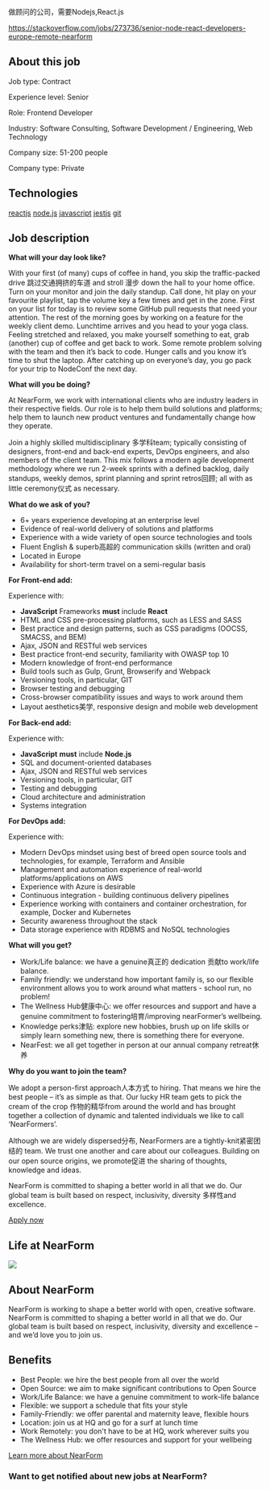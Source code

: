 做顾问的公司，需要Nodejs,React.js

https://stackoverflow.com/jobs/273736/senior-node-react-developers-europe-remote-nearform


About this job
--------------

Job type: Contract

Experience level: Senior

Role: Frontend Developer

Industry: Software Consulting, Software Development / Engineering, Web Technology

Company size: 51-200 people

Company type: Private

Technologies
------------

[reactjs](/jobs/developer-jobs-using-reactjs)
[node.js](/jobs/developer-jobs-using-node.js)
[javascript](/jobs/developer-jobs-using-javascript)
[jestjs](/jobs/developer-jobs-using-jestjs)
[git](/jobs/developer-jobs-using-git)

Job description
---------------

**What will your day look like?**

With your first (of many) cups of coffee in hand, you skip the traffic-packed drive 跳过交通拥挤的车道 and stroll 漫步 down the hall to your home office. Turn on your monitor and join the daily standup. Call done, hit play on your favourite playlist, tap the volume key a few times and get in the zone. First on your list for today is to review some GitHub pull requests that need your attention. The rest of the morning goes by working on a feature for the weekly client demo. Lunchtime arrives and you head to your yoga class. Feeling stretched and relaxed, you make yourself something to eat, grab (another) cup of coffee and get back to work. Some remote problem solving with the team and then it’s back to code. Hunger calls and you know it’s time to shut the laptop. After catching up on everyone’s day, you go pack for your trip to NodeConf the next day.

**What will you be doing?**

At NearForm, we work with international clients who are industry leaders in their respective fields. Our role is to help them build solutions and platforms; help them to launch new product ventures and fundamentally change how they operate.

Join a highly skilled multidisciplinary 多学科team; typically consisting of designers, front-end and back-end experts, DevOps engineers, and also members of the client team. This mix follows a modern agile development methodology where we run 2-week sprints with a defined backlog, daily standups, weekly demos, sprint planning and sprint retros回顾; all with as little ceremony仪式 as necessary.

**What do we ask of you?**

*   6+ years experience developing at an enterprise level
*   Evidence of real-world delivery of solutions and platforms
*   Experience with a wide variety of open source technologies and tools
*   Fluent English & superb高超的 communication skills (written and oral)
*   Located in Europe
*   Availability for short-term travel on a semi-regular basis

**For Front-end add:**

Experience with:

*   **JavaScript** Frameworks **must** include **React**
*   HTML and CSS pre-processing platforms, such as LESS and SASS
*   Best practice and design patterns, such as CSS paradigms (OOCSS, SMACSS, and BEM)
*   Ajax, JSON and RESTful web services
*   Best practice front-end security, familiarity with OWASP top 10
*   Modern knowledge of front-end performance
*   Build tools such as Gulp, Grunt, Browserify and Webpack
*   Versioning tools, in particular, GIT
*   Browser testing and debugging
*   Cross-browser compatibility issues and ways to work around them
*   Layout aesthetics美学, responsive design and mobile web development

**For Back-end add:**

Experience with:

*   **JavaScript** **must** include **Node.js**
*   SQL and document-oriented databases
*   Ajax, JSON and RESTful web services
*   Versioning tools, in particular, GIT
*   Testing and debugging
*   Cloud architecture and administration
*   Systems integration

**For DevOps add:**

Experience with:

*   Modern DevOps mindset using best of breed open source tools and technologies, for example, Terraform and Ansible
*   Management and automation experience of real-world platforms/applications on AWS
*   Experience with Azure is desirable
*   Continuous integration - building continuous delivery pipelines
*   Experience working with containers and container orchestration, for example, Docker and Kubernetes
*   Security awareness throughout the stack
*   Data storage experience with RDBMS and NoSQL technologies

**What will you get?**

*   Work/Life balance: we have a genuine真正的 dedication 贡献to work/life balance.
*   Family friendly: we understand how important family is, so our flexible environment allows you to work around what matters - school run, no problem!
*   The Wellness Hub健康中心: we offer resources and support and have a genuine commitment to fostering培育/improving nearFormer’s wellbeing.
*   Knowledge perks津贴: explore new hobbies, brush up on life skills or simply learn something new, there is something there for everyone.  
*   NearFest: we all get together in person at our annual company retreat休养

**Why do you want to join the team?**

We adopt a person-first approach人本方式 to hiring. That means we hire the best people – it’s as simple as that. Our lucky HR team gets to pick the cream of the crop 作物的精华from around the world and has brought together a collection of dynamic and talented individuals we like to call ‘NearFormers’.

Although we are widely dispersed分布, NearFormers are a tightly-knit紧密团结的 team. We trust one another and care about our colleagues. Building on our open source origins, we promote促进 the sharing of thoughts, knowledge and ideas.

NearForm is committed to shaping a better world in all that we do. Our global team is built based on respect, inclusivity, diversity 多样性and excellence.

[Apply now](https://nearform.breezy.hr/p/97f75905a18a01-senior-node-react-developer-europe--remote--permanent?source=stackoverflow)

Life at NearForm
----------------

![](//i.stack.imgur.com/9ef23.jpg)

About NearForm
--------------

NearForm is working to shape a better world with open, creative software. NearForm is committed to shaping a better world in all that we do. Our global team is built based on respect, inclusivity, diversity and excellence – and we’d love you to join us.

Benefits
--------

*   Best People: we hire the best people from all over the world
*   Open Source: we aim to make significant contributions to Open Source
*   Work/Life Balance: we have a genuine commitment to work-life balance
*   Flexible: we support a schedule that fits your style
*   Family-Friendly: we offer parental and maternity leave, flexible hours
*   Location: join us at HQ and go for a surf at lunch time
*   Work Remotely: you don't have to be at HQ, work wherever suits you
*   The Wellness Hub: we offer resources and support for your wellbeing

[Learn more about NearForm](/jobs/companies/nearform?from=JobDetailLearnMore)

### Want to get notified about new jobs at NearForm?
